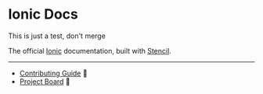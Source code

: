 # Ionic Docs

This is just a test, don't merge

The official [Ionic](https://ionicframework.com) documentation, built with [Stencil](https://stenciljs.com).

---

- [Contributing Guide](https://github.com/ionic-team/ionic-docs/blob/master/CONTRIBUTING.md) :flashlight:
- [Project Board](https://github.com/ionic-team/ionic-docs/projects/3) :pushpin:
